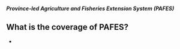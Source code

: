 ##### Province-led Agriculture and Fisheries Extension System (PAFES)

## What is the coverage of PAFES?


 - 
